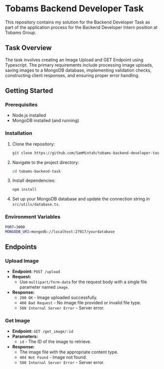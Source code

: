 # Tobams Backend Developer Task

This repository contains my solution for the Backend Developer Task as part of the application process for the Backend Developer Intern position at Tobams Group.

## Task Overview

The task involves creating an Image Upload and GET Endpoint using Typescript. The primary requirements include processing image uploads, saving images to a MongoDB database, implementing validation checks, constructing client responses, and ensuring proper error handling.

## Getting Started

### Prerequisites

- Node.js installed
- MongoDB installed (and running)

### Installation

1. Clone the repository:

   ```bash
   git clone https://github.com/SamMintah/tobams-backend-developer-task.git
   ```

2. Navigate to the project directory:

   ```bash
   cd tobams-backend-task
   ```

3. Install dependencies:

   ```bash
   npm install
   ```

4. Set up your MongoDB database and update the connection string in `src/utils/database.ts`.

### Environment Variables

```bash
PORT=3000
MONGODB_URI=mongodb://localhost:27017/yourdatabase
```

## Endpoints

### Upload Image
- **Endpoint:** `POST /upload`
- **Request:**
  - Use `multipart/form-data` for the request body with a single file parameter named `image`.
- **Response:**
  - `200 OK` - Image uploaded successfully.
  - `400 Bad Request` - No image file provided or invalid file type.
  - `500 Internal Server Error` - Server error.

### Get Image
- **Endpoint:** `GET /get_image/:id`
- **Parameters:**
  - `id` - The ID of the image to retrieve.
- **Response:**
  - The image file with the appropriate content type.
  - `404 Not Found` - Image not found.
  - `500 Internal Server Error` - Server error.

